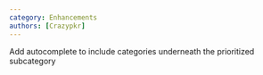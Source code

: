 ```yaml
---
category: Enhancements
authors: [Crazypkr]
---
```


Add autocomplete to include categories underneath the prioritized subcategory